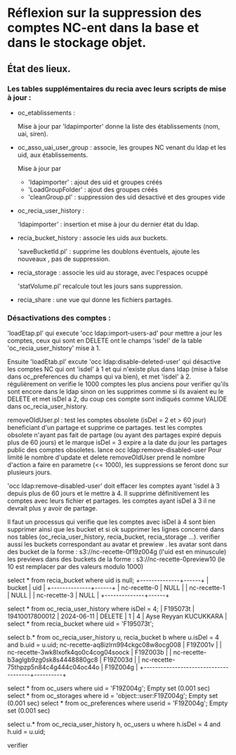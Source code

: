 
# Réflexion sur la suppression des comptes NC-ent dans la base et dans le stockage objet.

## État des lieux.

### Les tables supplémentaires du recia avec leurs scripts de mise à jour :

- oc_etablissements :

	Mise à jour par 'ldapimporter' donne la liste des établissements (nom, uai, siren).

- oc_asso_uai_user_group : associe, les groupes NC venant du ldap et les uid,  aux établissements.

	Mise à jour par

	- 'ldapimporter' : ajout des uid et groupes créés
	- 'LoadGroupFolder' : ajout des groupes créés
	- 'cleanGroup.pl' : suppression des uid desactivé et des groupes vide

- oc_recia_user_history :

	'ldapimporter' :  insertion et mise à jour du dernier état du ldap.

- recia_bucket_history : associe les uids aux buckets.

	'saveBucketId.pl' : supprime les doublons éventuels, ajoute les nouveaux , pas de suppression.
 
- recia_storage : associe les uid au storage, avec l'espaces ocuppé

	'statVolume.pl' recalcule tout les jours sans suppression.

- recia_share : une vue qui donne les fichiers partagés.

### Désactivations des comptes :
'loadEtap.pl' qui execute 'occ ldap:import-users-ad' pour mettre a jour les comptes, ceux qui sont en DELETE ont le champs 'isdel' de la table 'oc_recia_user_history' mise à 1.

Ensuite 'loadEtab.pl' excute 'occ ldap:disable-deleted-user' qui désactive les comptes NC qui ont 'isdel' à 1 et qui n'existe plus dans ldap (mise à false dans oc_preferences du champs qui va bien), et met 'isdel' à 2.
régulièrement on verifie le 1000 comptes les plus anciens pour verifier qu'ils sont encore dans le ldap sinon on les supprimes comme si ils avaient eu le DELETE et met isDel a 2,
du coup ces compte sont indiqués comme VALIDE dans  oc_recia_user_history.

removeOldUser.pl :
	test les comptes obsolete (isDel = 2 et > 60 jour)  beneficiant d'un partage et supprime ce partages.
	test les comptes obsolete n'ayant pas fait de partage (ou ayant des partages expiré depuis plus de 60 jours) et le marque isDel = 3
	expire a la date du jour les partages public des comptes obsoletes. 
	lance occ ldap:remove-disabled-user
	Pour limité le nombre d'update et delete removeOldUser prend le nombre d'action a faire en parametre (<= 1000), les suppressions se feront donc sur plusieurs jours.
	
'occ ldap:remove-disabled-user' doit effacer les comptes ayant 'isdel à 3 depuis plus de 60 jours et le mettre à 4. Il supprime définitivement les comptes avec leurs fichier et partages.
	les comptes ayant isDel à 3 il ne devrait plus y avoir de partage.


Il faut un processus qui verifie que les comptes avec isDel à 4 sont bien supprimer ainsi que les bucket et si ok  supprimer les lignes concerné dans nos tables (oc_recia_user_history, recia_bucket, recia_storage ...).
verifier aussi les buckets correspondant au avatar et prewiew .
les avatar sont dans des bucket de la forme : s3://nc-recette-0f19z004g (l'uid est en minuscule)
les previews dans des buckets de la forme : s3://nc-recette-0preview10 (le 10 est remplacer par des valeurs modulo 1000)

select * from recia_bucket where uid is null;
+--------------+------+
| bucket       | uid  |
+--------------+------+
| nc-recette-0 | NULL |
| nc-recette-1 | NULL |
| nc-recette-3 | NULL |
+--------------+------+

select * from oc_recia_user_history where isDel = 4;
| F195073t | 19410017800012 | 2024-06-11 | DELETE |     1 |     4 | Ayse Reyyan KUCUKKARA  |
select * from recia_bucket where uid = 'F195073t';

select b.* from oc_recia_user_history u, recia_bucket b where u.isDel = 4 and b.uid = u.uid;
 nc-recette-aq8izlrn994ckgc08w8ocg008 | F19Z001v |
| nc-recette-3wk8lxofk4qo0c4cog04soock | F19Z003b |
| nc-recette-b3aglgb9zg0sk8s4448880gc8 | F19Z003d |
| nc-recette-75thpzp5n84c4g444c04oc44o | F19Z004g |
+--------------------------------------+----------+

select * from oc_users where uid = 'F19Z004g';
Empty set (0.001 sec)
select * from oc_storages where id = 'object::user:F19Z004g';
Empty set (0.001 sec)
select * from oc_preferences where userid = 'F19Z004g';
Empty set (0.001 sec)

select u.* from oc_recia_user_history h, oc_users u where h.isDel = 4 and h.uid = u.uid;

verifier  
